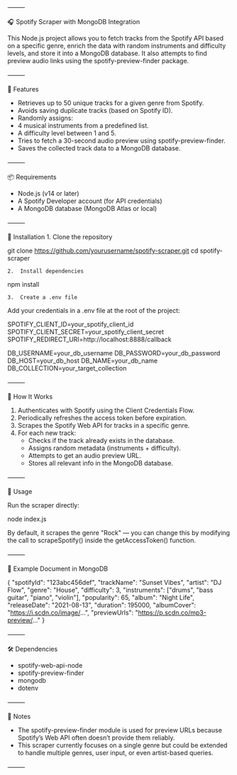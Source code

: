  ⸻

🎧 Spotify Scraper with MongoDB Integration

This Node.js project allows you to fetch tracks from the Spotify API based on a specific genre, enrich the data with random instruments and difficulty levels, and store it into a MongoDB database. It also attempts to find preview audio links using the spotify-preview-finder package.

⸻

🚀 Features
- 	Retrieves up to 50 unique tracks for a given genre from Spotify.
- 	Avoids saving duplicate tracks (based on Spotify ID).
-	Randomly assigns:
-	4 musical instruments from a predefined list.
-	A difficulty level between 1 and 5.
-	Tries to fetch a 30-second audio preview using spotify-preview-finder.
-	Saves the collected track data to a MongoDB database.

⸻

📦 Requirements
-	Node.js (v14 or later)
-	A Spotify Developer account (for API credentials)
-	A MongoDB database (MongoDB Atlas or local)

⸻

🔧 Installation
	1.	Clone the repository

git clone https://github.com/yourusername/spotify-scraper.git
cd spotify-scraper


	2.	Install dependencies

npm install


	3.	Create a .env file
Add your credentials in a .env file at the root of the project:

SPOTIFY_CLIENT_ID=your_spotify_client_id
SPOTIFY_CLIENT_SECRET=your_spotify_client_secret
SPOTIFY_REDIRECT_URI=http://localhost:8888/callback

DB_USERNAME=your_db_username
DB_PASSWORD=your_db_password
DB_HOST=your_db_host
DB_NAME=your_db_name
DB_COLLECTION=your_target_collection



⸻

🧠 How It Works
1.	Authenticates with Spotify using the Client Credentials Flow.
2.	Periodically refreshes the access token before expiration.
3.	Scrapes the Spotify Web API for tracks in a specific genre.
4.	For each new track:
    - 	Checks if the track already exists in the database.
	-	Assigns random metadata (instruments + difficulty).
	-	Attempts to get an audio preview URL.
	-	Stores all relevant info in the MongoDB database.

⸻

🧪 Usage

Run the scraper directly:

node index.js

By default, it scrapes the genre "Rock" — you can change this by modifying the call to scrapeSpotify() inside the getAccessToken() function.

⸻

📁 Example Document in MongoDB

{
  "spotifyId": "123abc456def",
  "trackName": "Sunset Vibes",
  "artist": "DJ Flow",
  "genre": "House",
  "difficulty": 3,
  "instruments": ["drums", "bass guitar", "piano", "violin"],
  "popularity": 65,
  "album": "Night Life",
  "releaseDate": "2021-08-13",
  "duration": 195000,
  "albumCover": "https://i.scdn.co/image/...",
  "previewUrls": "https://p.scdn.co/mp3-preview/..."
}



⸻

🛠 Dependencies
-	spotify-web-api-node
-	spotify-preview-finder
-	mongodb
-	dotenv

⸻

📌 Notes
-	The spotify-preview-finder module is used for preview URLs because Spotify’s Web API often doesn’t provide them reliably.
-	This scraper currently focuses on a single genre but could be extended to handle multiple genres, user input, or even artist-based queries.

⸻